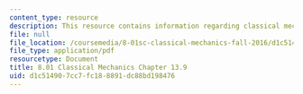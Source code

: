 ```yaml
---
content_type: resource
description: This resource contains information regarding classical mechanics.
file: null
file_location: /coursemedia/8-01sc-classical-mechanics-fall-2016/d1c514907cc7fc188891dc88bd198476_MIT8_01F16_chapter13.9.pdf
file_type: application/pdf
resourcetype: Document
title: 8.01 Classical Mechanics Chapter 13.9
uid: d1c51490-7cc7-fc18-8891-dc88bd198476
---
```

